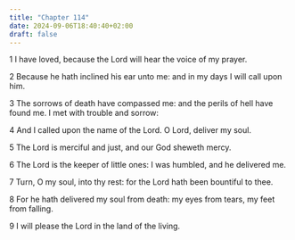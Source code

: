 ```yaml
---
title: "Chapter 114"
date: 2024-09-06T18:40:40+02:00
draft: false
---
```




1 I have loved, because the Lord will hear the voice of my prayer.

2 Because he hath inclined his ear unto me: and in my days I will call upon him.

3 The sorrows of death have compassed me: and the perils of hell have found me. I met with trouble and sorrow:

4 And I called upon the name of the Lord. O Lord, deliver my soul.

5 The Lord is merciful and just, and our God sheweth mercy.

6 The Lord is the keeper of little ones: I was humbled, and he delivered me.

7 Turn, O my soul, into thy rest: for the Lord hath been bountiful to thee.

8 For he hath delivered my soul from death: my eyes from tears, my feet from falling.

9 I will please the Lord in the land of the living.

